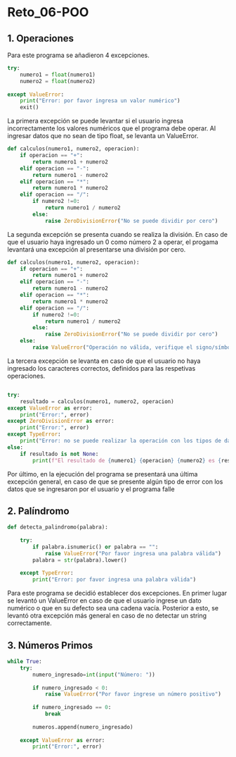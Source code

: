 # Reto_06-POO

## 1. Operaciones
Para este programa se añadieron 4 excepciones. 
```python
try: 
    numero1 = float(numero1)
    numero2 = float(numero2)
    
except ValueError: 
    print("Error: por favor ingresa un valor numérico")
    exit()

```
La primera excepción se puede levantar si el usuario ingresa incorrectamente los valores numéricos que el programa debe operar. Al ingresar datos que no sean de tipo float, se levanta un ValueError. 

```python
def calculos(numero1, numero2, operacion):
    if operacion == "+": 
        return numero1 + numero2
    elif operacion == "-":
        return numero1 - numero2
    elif operacion == "*":
        return numero1 * numero2
    elif operacion == "/":
        if numero2 !=0: 
            return numero1 / numero2
        else:
            raise ZeroDivisionError("No se puede dividir por cero")
```
La segunda excepción se presenta cuando se realiza la división. En caso de que el usuario haya ingresado un 0 como número 2 a operar, el progama levantará una excepción al presentarse una división por cero. 

``` python
def calculos(numero1, numero2, operacion):
    if operacion == "+": 
        return numero1 + numero2
    elif operacion == "-":
        return numero1 - numero2
    elif operacion == "*":
        return numero1 * numero2
    elif operacion == "/":
        if numero2 !=0: 
            return numero1 / numero2
        else:
            raise ZeroDivisionError("No se puede dividir por cero") 
    else: 
        raise ValueError("Operación no válida, verifique el signo/símbolo requerido")   
```
La tercera excepción se levanta en caso de que el usuario no haya ingresado los caracteres correctos, definidos para las respetivas operaciones. 

``` python

try: 
    resultado = calculos(numero1, numero2, operacion) 
except ValueError as error: 
    print("Error:", error)
except ZeroDivisionError as error: 
    print("Error:", error)
except TypeError: 
    print("Error: no se puede realizar la operación con los tipos de datos ingresados, verifica que la operación sea entre dos números")
else: 
    if resultado is not None: 
        print(f"El resultado de {numero1} {operacion} {numero2} es {resultado}")
```
Por último, en la ejecución del programa se presentará una última excepción general, en caso de que se presente algún tipo de error con los datos que se ingresaron por el usuario y el programa falle

## 2. Palíndromo

``` python
def detecta_palindromo(palabra):
    
    try: 
        if palabra.isnumeric() or palabra == "":
            raise ValueError("Por favor ingresa una palabra válida")
        palabra = str(palabra).lower()  
    
    except TypeError:
        print("Error: por favor ingresa una palabra válida")
```
Para este programa se decidió establecer dos excepciones. En primer lugar se levantó un ValueError en caso de que el usuario ingrese un dato numérico o que en su defecto sea una cadena vacía. Posterior a esto, se levantó otra excepción más general en caso de no detectar un string correctamente. 

## 3. Números Primos
``` python
while True: 
    try:
        numero_ingresado=int(input("Número: ")) 
        
        if numero_ingresado < 0: 
            raise ValueError("Por favor ingrese un número positivo")
        
        if numero_ingresado == 0: 
            break
        
        numeros.append(numero_ingresado) 
    
    except ValueError as error: 
        print("Error:", error)
```



